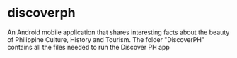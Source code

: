 # discoverph
An Android mobile application that shares interesting facts about the beauty of Philippine Culture, History and Tourism.
The folder "DiscoverPH" contains all the files needed to run the Discover PH app
